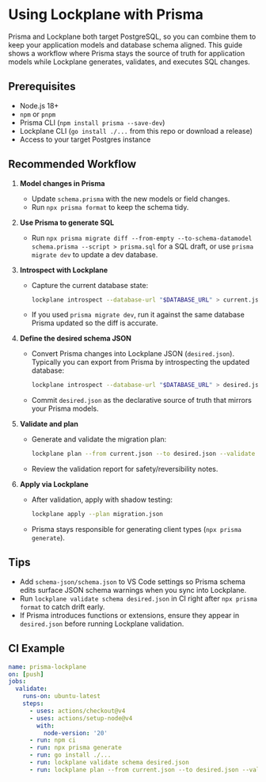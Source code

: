 # Using Lockplane with Prisma

Prisma and Lockplane both target PostgreSQL, so you can combine them to keep your application models and database schema aligned. This guide shows a workflow where Prisma stays the source of truth for application models while Lockplane generates, validates, and executes SQL changes.

## Prerequisites

- Node.js 18+
- `npm` or `pnpm`
- Prisma CLI (`npm install prisma --save-dev`)
- Lockplane CLI (`go install ./...` from this repo or download a release)
- Access to your target Postgres instance

## Recommended Workflow

1. **Model changes in Prisma**
   - Update `schema.prisma` with the new models or field changes.
   - Run `npx prisma format` to keep the schema tidy.

2. **Use Prisma to generate SQL**
   - Run `npx prisma migrate diff --from-empty --to-schema-datamodel schema.prisma --script > prisma.sql` for a SQL draft, or use `prisma migrate dev` to update a dev database.

3. **Introspect with Lockplane**
   - Capture the current database state:
     ```bash
     lockplane introspect --database-url "$DATABASE_URL" > current.json
     ```
   - If you used `prisma migrate dev`, run it against the same database Prisma updated so the diff is accurate.

4. **Define the desired schema JSON**
   - Convert Prisma changes into Lockplane JSON (`desired.json`). Typically you can export from Prisma by introspecting the updated database:
     ```bash
     lockplane introspect --database-url "$DATABASE_URL" > desired.json
     ```
   - Commit `desired.json` as the declarative source of truth that mirrors your Prisma models.

5. **Validate and plan**
   - Generate and validate the migration plan:
     ```bash
     lockplane plan --from current.json --to desired.json --validate > migration.json
     ```
   - Review the validation report for safety/reversibility notes.

6. **Apply via Lockplane**
   - After validation, apply with shadow testing:
     ```bash
     lockplane apply --plan migration.json
     ```
   - Prisma stays responsible for generating client types (`npx prisma generate`).

## Tips

- Add `schema-json/schema.json` to VS Code settings so Prisma schema edits surface JSON schema warnings when you sync into Lockplane.
- Run `lockplane validate schema desired.json` in CI right after `npx prisma format` to catch drift early.
- If Prisma introduces functions or extensions, ensure they appear in `desired.json` before running Lockplane validation.

## CI Example

```yaml
name: prisma-lockplane
on: [push]
jobs:
  validate:
    runs-on: ubuntu-latest
    steps:
      - uses: actions/checkout@v4
      - uses: actions/setup-node@v4
        with:
          node-version: '20'
      - run: npm ci
      - run: npx prisma generate
      - run: go install ./...
      - run: lockplane validate schema desired.json
      - run: lockplane plan --from current.json --to desired.json --validate
```

